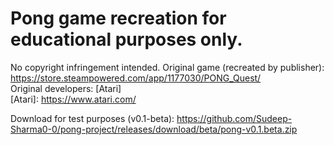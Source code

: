 # Pong game recreation for educational purposes only. <br>
No copyright infringement intended. Original game (recreated by publisher): https://store.steampowered.com/app/1177030/PONG_Quest/ <br>
Original developers: [Atari] <br>
[Atari]: https://www.atari.com/

Download for test purposes (v0.1-beta): https://github.com/Sudeep-Sharma0-0/pong-project/releases/download/beta/pong-v0.1.beta.zip
